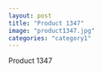 ```yaml
---
layout: post
title: "Product 1347"
image: "product1347.jpg"
categories: "category1"
---
```

Product 1347
